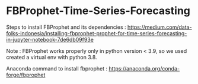 # FBProphet-Time-Series-Forecasting
Steps to install FBProphet and its dependencies : https://medium.com/data-folks-indonesia/installing-fbprophet-prophet-for-time-series-forecasting-in-jupyter-notebook-7de6db09f93e

Note : FBProphet works properly only in python version < 3.9, so we used created a virtual env with python 3.8.

Anaconda command to install fbprophet : https://anaconda.org/conda-forge/fbprophet
